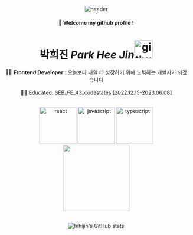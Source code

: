 <div align="center">
  
  ![header](https://capsule-render.vercel.app/api?type=waving&text=Hello%20World!&height=180&color=FFD6E1&fontSize=40&fontColor=FFB3C7&animation=twinkling)
  
  #### :wave: Welcome my github profile !

  # 박희진 *Park Hee Jin*<img alt="github logo" src="https://techstack-generator.vercel.app/github-icon.svg" width="50" height="50"> 


👩‍💻 **Frontend Developer** :  <span animation=fadeIn>오늘보다 내일 더 성장하기 위해 노력하는 개발자가 되겠습니다</span> <br> <br>
👩‍🎓 Educated: [SEB_FE_43_codestates](https://github.com/codestates-seb) [2022.12.15-2023.06.08] 
  
  <br>
<span>
<img src="https://user-images.githubusercontent.com/55175301/156929702-b74086b4-6574-47cb-8494-8304bebeaf39.svg" alt="react" width="100" height="100" />
<img src="https://user-images.githubusercontent.com/55175301/156929641-78891632-cc6c-47d6-9093-ef8587b8d132.svg" alt="javascript" width="100" height="100" />
<img src="https://user-images.githubusercontent.com/55175301/156929678-b21d4392-ebfd-491c-886c-a5c9dc24f7c2.svg" alt="typescript" width="100" height="100" />
</span>
<br>
  
  <img height="180em" src="https://github-readme-stats-eight-theta.vercel.app/api/top-langs/?username=hihijin&layout=compact&langs_count=8"/> 
  
  <br>
  <br>
  
![hihijin's GitHub stats](https://github-readme-stats.vercel.app/api?username=hihijin&show_icons=true&theme=transparent)
 
</div>
